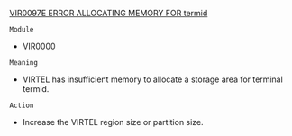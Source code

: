 [VIR0097E ERROR ALLOCATING MEMORY FOR termid](https://virtel.readthedocs.io/en/latest/manuals/virtel/Virtel459MG/messages.html?highlight=VIR0097E#VIR0097E)

`Module`
- VIR0000

`Meaning`
- VIRTEL has insufficient memory to allocate a storage area for terminal termid.

`Action`
- Increase the VIRTEL region size or partition size.
